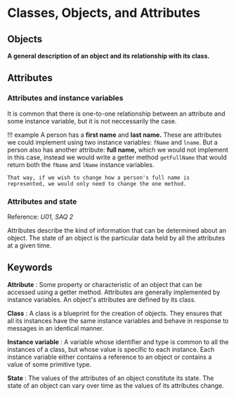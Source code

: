 # Classes, Objects, and Attributes

## Objects

**A general description of an object and its relationship with its class.**

## Attributes

### Attributes and instance variables

It is common that there is one-to-one relationship between an attribute and some instance variable, but it is not neccessarily the case.

!!! example
    A person has a **first name** and **last name.**  These are attributes we could implement using two instance variables: `fName` and `lname`.
    But a person also has another attribute: **full name,** which we would not implement in this case, instead we would write a getter method `getFullName` that would return both the `fName` and `lName` instance variables.

    That way, if we wish to change how a person's full name is represented, we would only need to change the one method.

### Attributes and state

Reference: *U01, SAQ 2*

Attributes describe the kind of information that can be determined about an object.
The state of an object is the particular data held by all the attributes at a given time.

## Keywords

**Attribute**
: Some property or characteristic of an object that can be accessed using a getter method.
Attributes are generally implemented by instance variables.
An object's attributes are defined by its class.

**Class**
: A class is a blueprint for the creation of objects.
They ensures that all its instances have the same instance variables and behave in response to messages in an identical manner.

**Instance variable**
: A variable whose identifier and type is common to all the instances of a class, but whose value is specific to each instance.
Each instance variable either contains a reference to an object or contains a value of some primitive type.

**State**
: The values of the attributes of an object constitute its state.
The state of an object can vary over time as the values of its attributes change.
